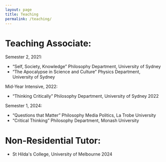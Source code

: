 ```yaml
---
layout: page
title: Teaching
permalink: /teaching/
---
```

Teaching Associate:
======
Semester 2, 2021:
* “Self, Society, Knowledge” Philosophy Department, University of Sydney
* “The Apocalypse in Science and Culture” Physics Department, University of Sydney

Mid-Year Intensive, 2022:
* “Thinking Critically” Philosophy Department, University of Sydney 2022

Semester 1, 2024:
* “Questions that Matter” Philosophy Media Politics, La Trobe University
* “Critical Thinking” Philosophy Department, Monash University

Non-Residential Tutor:
======
* St Hilda's College, University of Melbourne 2024
